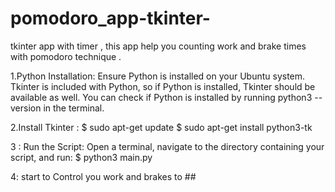 # pomodoro_app-tkinter-
tkinter app with timer , this app help you counting work and brake times  with pomodoro technique .


1.Python Installation: Ensure Python is installed on your Ubuntu system. Tkinter is included with Python, so if Python is installed, Tkinter should be available as well.
You can check if Python is installed by running python3 --version in the terminal.

2.Install Tkinter : 
$ sudo apt-get update
$ sudo apt-get install python3-tk

3 : 
Run the Script: Open a terminal, navigate to the directory containing your script, and run:
$ python3 main.py


4: start to Control you work and brakes to ##
